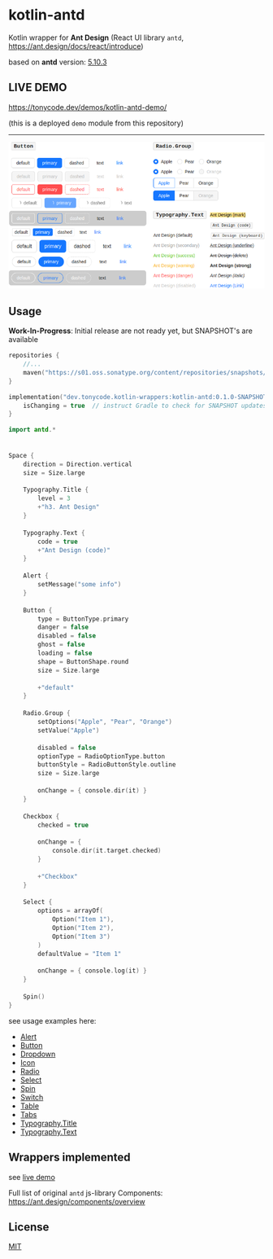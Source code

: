 kotlin-antd
===========

Kotlin wrapper for **Ant Design** (React UI library `antd`, https://ant.design/docs/react/introduce)

based on **antd** version: [5.10.3](https://github.com/ant-design/ant-design/releases/tag/5.10.3)

## LIVE DEMO

https://tonycode.dev/demos/kotlin-antd-demo/

(this is a deployed `demo` module from this repository)

<hr />

<img src="docs/kotlin-antd-promo.png" alt="preview" title="preview" />


## Usage

**Work-In-Progress**: Initial release are not ready yet, but SNAPSHOT's are available

```kotlin
repositories {
    //...
    maven("https://s01.oss.sonatype.org/content/repositories/snapshots/")
}
```

```kotlin
implementation("dev.tonycode.kotlin-wrappers:kotlin-antd:0.1.0-SNAPSHOT") {
    isChanging = true  // instruct Gradle to check for SNAPSHOT updates
}
```

```kotlin
import antd.*


Space {
    direction = Direction.vertical
    size = Size.large

    Typography.Title {
        level = 3
        +"h3. Ant Design"
    }

    Typography.Text {
        code = true
        +"Ant Design (code)"
    }

    Alert {
        setMessage("some info")
    }

    Button {
        type = ButtonType.primary
        danger = false
        disabled = false
        ghost = false
        loading = false
        shape = ButtonShape.round
        size = Size.large

        +"default"
    }

    Radio.Group {
        setOptions("Apple", "Pear", "Orange")
        setValue("Apple")

        disabled = false
        optionType = RadioOptionType.button
        buttonStyle = RadioButtonStyle.outline
        size = Size.large

        onChange = { console.dir(it) }
    }

    Checkbox {
        checked = true

        onChange = {
            console.dir(it.target.checked)
        }

        +"Checkbox"
    }

    Select {
        options = arrayOf(
            Option("Item 1"),
            Option("Item 2"),
            Option("Item 3")
        )
        defaultValue = "Item 1"

        onChange = { console.log(it) }
    }

    Spin()
}
```

see usage examples here:

- [Alert](demo/src/jsMain/kotlin/dev/tonycode/kotlin_wrappers/kotlin_antd_demo/ui/screens/alert/AlertDemo.kt)
- [Button](demo/src/jsMain/kotlin/dev/tonycode/kotlin_wrappers/kotlin_antd_demo/ui/screens/button/ButtonDemo.kt)
- [Dropdown](demo/src/jsMain/kotlin/dev/tonycode/kotlin_wrappers/kotlin_antd_demo/ui/screens/dropdown/DropdownDemo.kt)
- [Icon](demo/src/jsMain/kotlin/dev/tonycode/kotlin_wrappers/kotlin_antd_demo/ui/screens/icon/IconDemo.kt)
- [Radio](demo/src/jsMain/kotlin/dev/tonycode/kotlin_wrappers/kotlin_antd_demo/ui/screens/radio/RadioDemo.kt)
- [Select](demo/src/jsMain/kotlin/dev/tonycode/kotlin_wrappers/kotlin_antd_demo/ui/screens/select/SelectDemo.kt)
- [Spin](demo/src/jsMain/kotlin/dev/tonycode/kotlin_wrappers/kotlin_antd_demo/ui/screens/spin/SpinDemo.kt)
- [Switch](demo/src/jsMain/kotlin/dev/tonycode/kotlin_wrappers/kotlin_antd_demo/ui/screens/switch/SwitchDemo.kt)
- [Table](demo/src/jsMain/kotlin/dev/tonycode/kotlin_wrappers/kotlin_antd_demo/ui/screens/table/TableDemo.kt)
- [Tabs](demo/src/jsMain/kotlin/dev/tonycode/kotlin_wrappers/kotlin_antd_demo/ui/screens/tabs/TabsDemo.kt)
- [Typography.Title](demo/src/jsMain/kotlin/dev/tonycode/kotlin_wrappers/kotlin_antd_demo/ui/screens/typography/TypographyTitleDemo.kt)
- [Typography.Text](demo/src/jsMain/kotlin/dev/tonycode/kotlin_wrappers/kotlin_antd_demo/ui/screens/typography/TypographyTextDemo.kt)


## Wrappers implemented

see [live demo](https://github.com/tonycode/kotlin-antd#live-demo)

Full list of original `antd` js-library Components: https://ant.design/components/overview


## License

[MIT](LICENSE)

